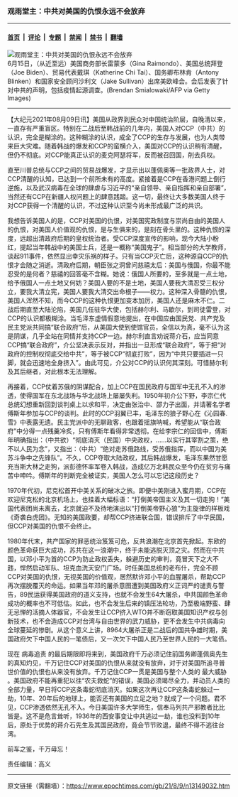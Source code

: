 ### 观雨堂主：中共对美国的仇恨永远不会放弃

---

#### [首页](../../../..?n13149032) &nbsp;|&nbsp; [评论](../../../../../epoch-comment?n13149032) &nbsp;|&nbsp; [专题](../../../../../epoch-special?n13149032) &nbsp;|&nbsp; [禁闻](../../../../../epoch-news?n13149032) &nbsp;|&nbsp; [禁书](../../../../../books?n13149032) &nbsp;|&nbsp; [翻墙](https://github.com/gfw-breaker/nogfw/blob/master/README.md?n13149032)


<div><img alt="观雨堂主：中共对美国的仇恨永远不会放弃" class="attachment-djy_600_400 size-djy_600_400 wp-post-image" src="https://i.epochtimes.com/assets/uploads/2021/06/id13038052-GettyImages-1233464149-600x400.jpg"/>
<div class="caption">
 6月15日，（从近至远）美国商务部长雷蒙多（Gina Raimondo）、美国总统拜登（Joe Biden）、贸易代表戴琪（Katherine Chi Tai）、国务卿布林肯（Antony Blinken）和国家安全顾问沙利文（Jake Sullivan）出席美欧峰会。会后发表了针对中共的声明，包括疫情起源调查。(Brendan Smialowaki/AFP via Getty Images)
</div></div><hr/><div class="post_content" id="artbody" itemprop="articleBody">
 <!-- article content begin -->
 <p>
  【大纪元2021年08月09日讯】美国从政界到民众对中国统治阶层，自晚清以来，一直存有严重盲区。特别在二战后至韩战前的几年内，美国人对CCP（中共）的认识，完全是糊涂的。这种糊涂的认识，成全了CCP的生存与发展，也为人类带来巨大灾难。随着韩战的爆发和CCP的蛮横介入，美国对CCP的认识稍有清醒，但仍不彻底。对CCP能真正认识的麦克阿瑟将军，反而被召回国，削去兵权。
 </p>
 <p>
  直至川普总统与CCP之间的贸易战爆发，才显示出以蓬佩奥等一批政界人士，对CCP清醒的认知，已达到一个前所未有的高度。紧接着是CCP在香港问题上倒行逆施，以及武汉病毒在全球的肆虐与习近平的“亲自领导、亲自指挥和亲自部署”，当然还有CCP在新疆人权问题上的肆意践踏。这一切，最终让大多数美国人终于对CCP获得一个清醒的认识，不过这种认识至今尚未形成最广泛的共识。
 </p>
 <p>
  我想告诉美国人的是，CCP对美国的仇恨，对美国宪政制度与崇尚自由的美国人的仇恨，对美国人价值观的仇恨，是与生俱来的，是刻在骨头里的。这种仇恨的深度，远超出清政府后期的皇权统治者。受CCP深度宣传的影响，现今大陆小粉红，提起当年韩战中的美国士兵，还是一概称“美国鬼子”。相当部分的大学教师，谈起911事件，依然显出幸灾乐祸的样子。只有当CCP灭亡后，这种源自CCP的仇恨才会随之消逝。清政府后期，朝臣张之洞曾问慈禧太后：美国与俄国，你最不能忍受的是何者？慈禧的回答毫不含糊。她说：俄国人所要的，至多就是一点土地，给予俄国人一点土地又何妨？美国人要的不是土地，美国人要我大清忍受三权分立，要我大清立宪，美国人要我大清交出命根子——权力。这种深入骨髓的仇恨，美国人浑然不知，而今CCP的这种仇恨更加变本加厉，美国人还是麻木不仁。二战后期直至大陆沦陷，美国几任驻华大使，包括赫尔利、马歇尔，到司徒雷登，对CCP的认识都极糊涂。当毛泽东虚情假意地提出，在中国应由国民党、共产党及民主党派共同搞“联合政府”后，从美国大使到使馆官员，全信以为真，毫不认为这是阴谋，几乎全站在同情并支持CCP一边。赫尔利直言劝说蒋介石，应当同意CCP搞“联合政府”，介公坚决表示反对，并指出一旦形成“联合政府”，等于把“对政府的控制权彻底交给中共”，等于被CCP“彻底打败”，因为“中共只要插进一只脚，就会迅速地全身挤入”。由此可见，介公对CCP的认识何其深刻。可惜赫尔利及其后继者，对此根本无法理解。
 </p>
 <p>
  再接着，CCP仗着苏俄的阴谋配合，加上CCP在国民政府与国军中无孔不入的渗透，使得国军在东北战场与华北战场上屡屡失利。1950年初介公下野，李宗仁代总统幻想重新回到谈判桌上以求和平，决定由张治中、邵力子出面，并请著名学者傅斯年参加与CCP的谈判。此时的CCP羽翼已丰，毛泽东的狼子野心在《沁园春.雪》中表露无遗。民主党派中的无聊政客，也跟着摇旗呐喊，希望能从“联合政府”中分得一点残羹冷炙，只有傅斯年看得非常透彻。在给李宗仁的回信中，傅斯年明确指出：（中共欲）“彻底消灭（民国）中央政权，……以实行其宰割之策，绝不以人民为念”，又指出：（中共）“绝对走苏俄路线，受苏俄指挥，而以中国为美苏斗争中之先锋队”。不久，CCP夺取大陆政权，其后韩战爆发，毛泽东果然甘愿充当斯大林之走狗，派彭德怀率军卷入韩战，造成亿万北韩民众至今仍在贫穷与痛苦中呻吟。傅斯年的判断完全被证实，美国人怎么可以忘记这段历史？
 </p>
 <p>
  1970年代初，尼克松首开中美关系的破冰之旅。即便中美刚进入蜜月期，CCP在欢迎尼克松的北京机场上，也挂着大幅标语：“打倒美帝国主义及其一切走狗！”美国代表团尚未离去，北京就迫不及待地演出以“打倒美帝野心狼”为主旋律的样板戏《奇袭白虎团》。无知的美国政要，却帮CCP挤进联合国，错误排斥了中华民国，但CCP对美国的仇恨不会终止。
 </p>
 <p>
  1980年代末，共产国家的罪恶统治笈笈可危，反共浪潮在北京首先掀起。东欧的颜色革命获巨大成功，苏共在这一浪潮中，终于未能逃脱灭顶之灾。然而在中共国，以邓小平为首的CCP为防止政权丢失，躲避历史的审判，竟冒天下之大不韪，悍然启动军队、坦克血洗天安门广场。时任美国总统的老布什，完全不顾CCP对美国的仇恨，无视美国的价值观，居然默许邓小平的血腥屠杀，帮助CCP再次摆脱覆灭的命运。如果当年邓的屠杀意图遭到美国政府义正词严的谴责与警告，89民运获得美国政府的道义支持，也就不会发生64大屠杀，中共国颜色革命成功的概率也不可低估。如此，也不会发生后来的镇压法轮功，乃至极端野蛮、肆无忌惮的活摘人体器官，不会发生让CCP挤入WTO并不断窃取美国知识产权与创新技术，也不会造成CCP对台湾与自由世界的武力威胁，更不会发生中共病毒向全球蔓延的惨剧。从这个意义上讲，8964大屠杀正是二战后的国共争雄时期，美国政府欠下中国人民的一笔债后，又一次欠下中国人民乃至世界人民的一大笔债。
 </p>
 <p>
  现在
  <ok href="https://www.epochtimes.com/gb/tag/%E7%97%85%E6%AF%92%E8%BF%BD%E8%B4%A3.html">
   病毒追责
  </ok>
  的最后期限即将来到，美国政府千万必须记住前国务卿蓬佩奥先生的真知灼见，千万记住CCP对美国的仇恨从来就没有放弃，对于对美国所追寻普世价值的仇恨也从来没有放弃。千万记住CCP一贯是美国与整个人类的
  <ok href="https://www.epochtimes.com/gb/tag/%E6%9C%80%E5%A4%A7%E5%A8%81%E8%83%81.html">
   最大威胁
  </ok>
  。美国政府不能再重犯以往“农夫救蛇”的错误，美国必须竭尽全力，并动员人类的全部力量，早日将CCP这条毒蛇彻底消灭。如果这次再让CCP这条毒蛇躲过一劫，10年、20年后的地球上，能否还有美国的立足之地？就成了一个问题。君不见，CCP渗透依然无孔不入。今日美国许多大学师生，信奉马列共产邪教者比比皆是。这不是危言耸听，1936年的西安事变让中共逃过一劫，谁也没料到10年后，原处于优势的蒋介石先生及其国民政府，竟会节节败退，最终不得不逃往台湾。
 </p>
 <p>
  前车之鉴，千万毋忘！
 </p>
 <p>
  责任编辑：高义
 </p>
 <!-- article content end -->
 <div id="below_article_ad">
 </div>
</div>


---

原文链接（需翻墙）：https://www.epochtimes.com/gb/21/8/9/n13149032.htm